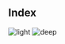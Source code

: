 ## Index
![light](https://user-images.githubusercontent.com/12748752/217685784-cbb25d67-8d84-47c2-89d1-b9737433fa4d.png)
![deep](https://user-images.githubusercontent.com/12748752/217685787-3c74eedd-9626-42ff-bab4-5e6ff825a9a4.png)

<!---
$\large{\color{Purple}\textit{l'heure}}$


<p align="center">
  <img src="" width=70%/>
  <br>
  <ins><b>     xxxxxx  </b></ins>
</p>
--->
